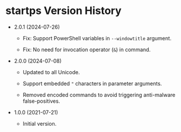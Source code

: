 # startps Version History

* 2.0.1 (2024-07-26)

  * Fix: Support PowerShell variables in `--windowtitle` argument.

  * Fix: No need for invocation operator (`&`) in command.

* 2.0.0 (2024-07-08)

  * Updated to all Unicode.

  * Support embedded `"` characters in parameter arguments.

  * Removed encoded commands to avoid triggering anti-malware false-positives.

* 1.0.0 (2021-07-21)

  * Initial version.
